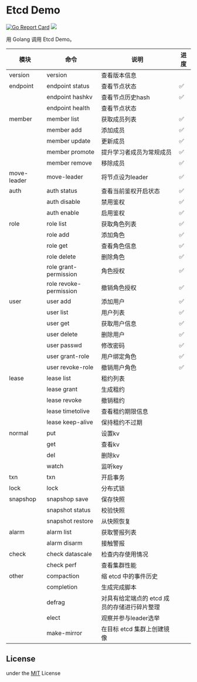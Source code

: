 Etcd Demo
============

[![Go Report Card](https://goreportcard.com/badge/github.com/jormin/etcd-demo)](https://goreportcard.com/report/github.com/jormin/etcd-demo)
[![](https://img.shields.io/badge/version-v1.0.0-success.svg)](https://github.com/jormin/etcd-demo)

用 Golang 调用 Etcd Demo。

| 模块        | 命令                   | 说明                                         | 进度 |
| ----------- | ---------------------- | -------------------------------------------- | ---- |
| version     | version                | 查看版本信息                                 |      |
| endpoint    | endpoint status        | 查看节点状态                                 | ✅    |
|             | endpoint hashkv        | 查看节点历史hash                             | ✅    |
|             | endpoint health        | 查看节点状态                                 |      |
| member      | member list            | 获取成员列表                                 | ✅    |
|             | member add             | 添加成员                                     | ✅    |
|             | member update          | 更新成员                                     | ✅    |
|             | member promote         | 提升学习者成员为常规成员                     | ✅    |
|             | member remove          | 移除成员                                     | ✅    |
| move-leader | move-leader            | 将节点设为leader                             | ✅    |
| auth        | auth status            | 查看当前鉴权开启状态                         | ✅    |
|             | auth disable           | 禁用鉴权                                     | ✅    |
|             | auth enable            | 启用鉴权                                     | ✅    |
| role        | role list              | 获取角色列表                                 | ✅    |
|             | role add               | 添加角色                                     | ✅    |
|             | role get               | 查看角色信息                                 | ✅    |
|             | role delete            | 删除角色                                     | ✅    |
|             | role grant-permission  | 角色授权                                     | ✅    |
|             | role revoke-permission | 撤销角色授权                                 | ✅    |
| user        | user add               | 添加用户                                     | ✅    |
|             | user list              | 用户列表                                     | ✅    |
|             | user get               | 获取用户信息                                 | ✅    |
|             | user delete            | 删除用户                                     | ✅    |
|             | user passwd            | 修改密码                                     | ✅    |
|             | user grant-role        | 用户绑定角色                                 | ✅    |
|             | user revoke-role       | 撤销用户角色                                 | ✅    |
| lease       | lease list             | 租约列表                                     |      |
|             | lease grant            | 生成租约                                     |      |
|             | lease revoke           | 撤销租约                                     |      |
|             | lease timetolive       | 查看租约期限信息                             |      |
|             | lease keep-alive       | 保持租约不过期                               |      |
| normal      | put                    | 设置kv                                       |      |
|             | get                    | 查看kv                                       |      |
|             | del                    | 删除kv                                       |      |
|             | watch                  | 监听key                                      |      |
| txn         | txn                    | 开启事务                                     |      |
| lock        | lock                   | 分布式锁                                     |      |
| snapshop    | snapshop save          | 保存快照                                     |      |
|             | snapshot status        | 校验快照                                     |      |
|             | snapshot restore       | 从快照恢复                                   |      |
| alarm       | alarm list             | 获取警报列表                                 |      |
|             | alarm disarm           | 接触警报                                     |      |
| check       | check datascale        | 检查内存使用情况                             |      |
|             | check perf             | 查看集群性能                                 |      |
| other       | compaction             | 缩 etcd 中的事件历史                         |      |
|             | completion             | 生成完成脚本                                 |      |
|             | defrag                 | 对具有给定端点的 etcd 成员的存储进行碎片整理 |      |
|             | elect                  | 观察并参与leader选举                         |      |
|             | make-mirror            | 在目标 etcd 集群上创建镜像                   |      |



License
-------

under the [MIT](./LICENSE) License